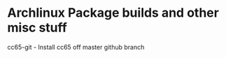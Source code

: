 Archlinux Package builds and other misc stuff
=============================================

cc65-git - Install cc65 off master github branch
